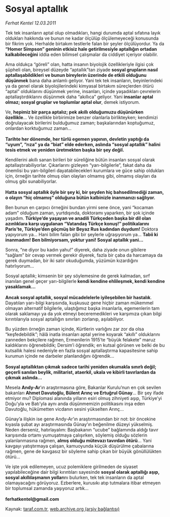 # Sosyal aptallık

*Ferhat Kentel 12.03.2011*

<div class="yazi"><p>Tek tek insanların aptal olup olmadıkları, hangi durumda aptal sıfatına layık oldukları hakkında ve bunun ne kadar ölçülüp ölçülemeyeceği konusunda bir fikrim yok. Herhalde birtakım testlerle falan bir şeyler ölçülüyordur. Ya da <b>“Homer Simpson” geninin</b><b> etkisiz hale getirilmesiyle aptallığın ortadan kalkabileceğini</b> iddia eden bilimsel çalışmalar da ciddiyet içeriyor olabilir. </p>
<p>Ama oldukça “göreli” olan, hatta insanın biyolojik özellikleriyle ilgisi çok şüpheli olan, bireysel düzeyde “aptallık”tan ziyade <b>sosyal grupların nasıl aptallaşabildikleri</b> <b>ve bunun bireylerin üzerinde de etkili olduğunu düşünmek</b> bana daha anlamlı geliyor. Yani tek tek insanların, beyinlerindeki ya da genel olarak biyolojilerindeki kimyasal birtakım süreçlerden ötürü “aptal” olduklarını düşünmek yerine, insanları, içinde yaşadıkları çevrelerin aptallaştırdıklarını düşünmek daha “akıllıca” geliyor. Yani <b>insanlar aptal olmaz; sosyal gruplar ve toplumlar aptal olur</b>, demek istiyorum.</p>
<p>Ve, <b>hepimiz bir parça aptalız; pek akıllı olduğumuzu düşünürken özellikle</b>... Ve özellikle birbirimize benzer olanlarla birlikteyken; kendimizi doğrulayacak birilerini bulduğumuz zaman; başkalarından koptuğumuz, onlardan korktuğumuz zaman...<br/><br/><b>Tarihte her dönemde, her türlü egemen yapının, devletin yaptığı da “uyum”, “rıza” ya da “biat” elde ederken, aslında “sosyal aptallık” halini tesis etmek ve yeniden üretmekten başka bir şey değil. </b></p>
<p>Kendilerini akıllı sanan birileri bir süreliğine bütün insanları sosyal olarak aptallaştırabiliyorlar. Çıkarlarını gizleyen “yarı-bilgilerle”, fakat daha da önemlisi bu yarı-bilgileri dayatabilecekleri kurumlara ve güce sahip oldukları için, örneğin tarihte olmuş olan olayları olmamış gibi, olmamış olayları da olmuş gibi sunabiliyorlar.<br/><br/><b>Hatta sosyal aptallık öyle bir şey ki, bir şeyden hiç bahsedilmediği zaman, o olayın “hiç olmamış” olduğuna bütün kalbinizle inanmanızı sağlıyor. </b></p>
<p>Ben bunun en çarpıcı örneğini bundan yirmi sene önce, yani “kocaman adam” olduğum zaman, yurtdışında, doktoramı yaparken, bir şok içinde yaşadım. <b>Türkiye’de yaşayan ve anadili Türkçeden başka bir dil olan azınlıklara karşı uygulanan “Vatandaş Türkçe konuş!” politikalarını Paris’te, Türkiye’den göçmüş bir Beyaz Rus kadından duydum!</b> Doktora yapıyorum ya... Hani bilim falan gibi bir şeylerle uğraşıyorum ya... <b>Tabii ki inanmadım! Ben bilmiyorsam, yoktur yani! Sosyal aptallık yani...</b></p>
<p>Sonra, “ne diyor bu kadın yahu!” diyerek, daha ziyade onun gibilere “sağlam” bir cevap vermek gerekir diyerek, fazla bir çaba da harcamaya da gerek duymadan, bir iki satır okuduğumda, yüzümün kızardığını hatırlıyorum... </p>
<p>Sosyal aptallık; kimsenin bir şey söylemesine de gerek kalmadan, sırf inanılan genel geçer yarı-bilgilerle<b> kendi kendine ehlileşmek, kendi kendine yasaklamak...<br/><br/></b><b>Ancak sosyal aptallık, sosyal mücadelelerle iyileşebilen bir hastalık</b>. Dayatılan yarı-bilgi karşısında, kuşkusuz gene hiçbir zaman mükemmel olmayan alternatif bilgilerle, ulaştığımız başka insanlarla, egemenlerin tam olarak saklamayı ya da yok etmeyi beceremedikleri ve karşımıza çıkan bilgi kırıntılarıyla sosyal aptallığın sınırları zorlanıp, aşılabiliyor.</p>
<p>Bu yüzden örneğin zaman içinde, Kürtlerin varlığını zar zor da olsa “keşfedebildik”; hâlâ inatla insanları aptal yerine koyarak “akıllı” olduklarını zanneden bekçilere rağmen, Ermenilerin 1915’te “büyük felakete” maruz kaldıklarını öğrenebildik; Dersim’i öğrendik; en kutsal görünen ve belki de bu kutsallık halesi nedeniyle en fazla sosyal aptallaştırma kapasitesine sahip kurumun içinde ne darbeler planlandığını öğrendik...<br/><br/><b>Sosyal aptallıktan çıkmak sadece tarihi yeniden okumakla sınırlı değil; geçerli sanılan beylik, militarist, ataerkil, ukala ve kibirli tavırlardan da çıkmak aslında... </b></p>
<p>Mesela <b>Andy-Ar</b>’ın araştırmasına göre, Bakanlar Kurulu’nun en çok sevilen bakanları <b>Ahmet Davutoğlu, Bülent Arınç ve Ertuğrul Günay</b>... Bir şey ifade etmiyor mu? Diplomasi alanında yılların esiri olmuş zihniyeti aşıp, Türkiye’yi Doğu’yla ve Batı’yla aynı anda düşünmemizin politikasını inşa eden Davutoğlu, hükümetten vicdanın sesini yükselten Arınç... </p>
<p>Günay’a ilişkin ise gene Andy-Ar’ın araştırmasından bir not: bir öncekine kıyasla şubat ayı araştırmasında Günay’ın beğenilme düzeyi yükselmiş. Neden derseniz, hatırlayalım: Başbakanın “ucube” bağlamında aldığı tavır karşısında ortamı yumuşatmaya çalışırken, söylemiş olduğu sözlerin yalanlanmasına rağmen, <b>almış olduğu mütevazı tavırdan ötürü</b>... Yani kavgayı yatıştırmaya çalışan, kamuoyunda küçük düşürülme çabalarına rağmen, gene de kavgasız bir söyleme sahip çıkan bir büyük gönüllülükten ötürü...</p>
<p>Ve işte yok edilemeyen, ucuz polemiklere girilmeden de siyaset yapılabileceğine dair bilgi kırıntıları sayesinde <b>sosyal olarak aptallığı aşıp, sosyal akıllılaşmanın yolları</b>nı bulurken, tek tek insanların da aptal olamayacağını görüyoruz. Ezberlere, kurusıkı atıp tutmalara itibar etmeyen bir toplumsal zamanda yaşıyoruz artık... <br/><br/><b>ferhatkentel@gmail.com</b></p>
</div>

Kaynak: [taraf.com.tr](http://www.taraf.com.tr/ferhat-kentel/makale-sosyal-aptallik.htm), [web.archive.org (arşiv bağlantısı)](http://web.archive.org/web/20130913142138/http://www.taraf.com.tr/ferhat-kentel/makale-sosyal-aptallik.htm)
